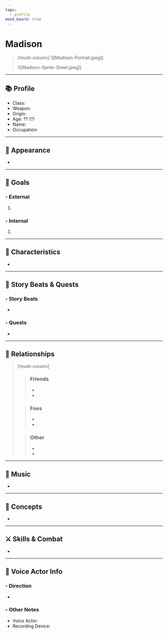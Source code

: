 ```yaml
---
tags:
  - profile
mood_board: true
---
```


# Madison

>[!multi-column]
>![[Madison-Portrait.jpeg]]
>
>![[Madison-Sprite-Sheet.jpeg]]

---
## 📚 Profile

- Class: 
- Weapon: 
- Origin: 
- Age: ?? (?)
- Name: 
- Occupation: 

---
## 💅 Appearance

- 

---
## 🏁 Goals

### - External
1. 

### - Internal
 1. 

---
## 🎨 Characteristics

- 

---
## 📖 Story Beats & Quests
### - Story Beats
- 

### - Quests
- 

---
## 🤝 Relationships

>[!multi-column]
>> ### Friends
>> - 
>> - 
>
>>### Foes
>> - 
>> - 
>
>> ### Other
>> -
>> -

---
## 🎵 Music

- 

---
## 💭 Concepts 

- 

---
## ⚔ Skills & Combat

- 

---
## 🎤 Voice Actor Info

### - Direction
- 

### - Other Notes
- Voice Actor:
- Recording Device: 